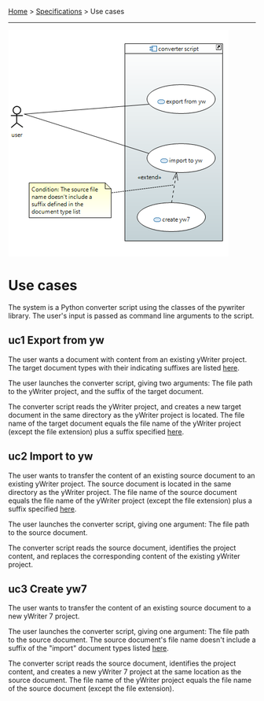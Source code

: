 [Home](../../index) > [Specifications](index) > Use cases

---

![Use case diagram](img/uc.png)

# Use cases

The system is a Python converter script using the classes of the pywriter library. 
The user's input is passed as command line arguments to the script. 

## uc1 Export from yw

The user wants a document with content from an existing yWriter project. The target document types with their indicating suffixes are listed [here](types). 

The user launches the converter script, giving two arguments: The file path to the yWriter project, and the suffix of the target document.

The converter script reads the yWriter project, and creates a new target document in the same directory as the yWriter project is located. The file name of the target document equals the file name of the yWriter project (except the file extension) plus a suffix specified [here](types).


## uc2 Import to yw

The user wants to transfer the content of an existing source document to an existing yWriter project. The source document is located in the same directory as the yWriter project. The file name of the source document equals the file name of the yWriter project (except the file extension) plus a suffix specified [here](types). 

The user launches the converter script, giving one argument: The file path to the source document.

The converter script reads the source document, identifies the project content, and replaces the corresponding content of the existing yWriter project.

## uc3 Create yw7

The user wants to transfer the content of an existing source document to a new yWriter 7 project. 

The user launches the converter script, giving one argument: The file path to the source document. The source document's file name doesn't include a suffix of the "import" document types listed [here](types).

The converter script reads the source document, identifies the project content, and creates a new yWriter 7 project at the same location as the source document. The file name of the yWriter project equals the file name of the source document (except the file extension). 


